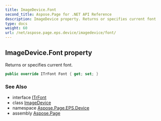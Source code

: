 ```yaml
---
title: ImageDevice.Font
second_title: Aspose.Page for .NET API Reference
description: ImageDevice property. Returns or specifies current font
type: docs
weight: 60
url: /net/aspose.page.eps.device/imagedevice/font/
---
```

## ImageDevice.Font property

Returns or specifies current font.

```csharp
public override ITrFont Font { get; set; }
```

### See Also

* interface [ITrFont](../../../aspose.page/itrfont/)
* class [ImageDevice](../)
* namespace [Aspose.Page.EPS.Device](../../imagedevice/)
* assembly [Aspose.Page](../../../)


